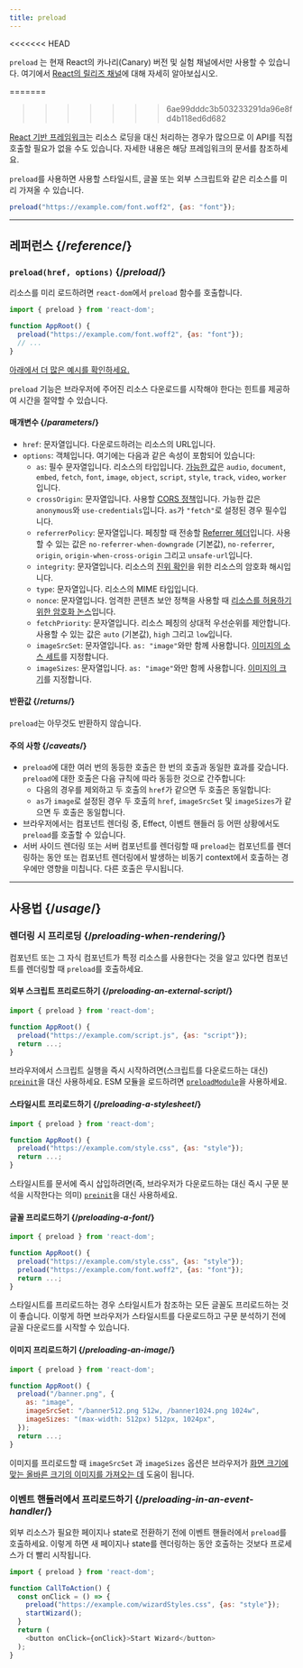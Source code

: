 ```yaml
---
title: preload
---
```


<<<<<<< HEAD
<Canary>

`preload` 는 현재 React의 카나리(Canary) 버전 및 실험 채널에서만 사용할 수 있습니다. 여기에서 [React의 릴리즈 채널](/community/versioning-policy#all-release-channels)에 대해 자세히 알아보십시오.

</Canary>

=======
>>>>>>> 6ae99dddc3b503233291da96e8fd4b118ed6d682
<Note>

[React 기반 프레임워크](/learn/start-a-new-react-project)는 리소스 로딩을 대신 처리하는 경우가 많으므로 이 API를 직접 호출할 필요가 없을 수도 있습니다. 자세한 내용은 해당 프레임워크의 문서를 참조하세요.

</Note>

<Intro>

`preload`를 사용하면 사용할 스타일시트, 글꼴 또는 외부 스크립트와 같은 리소스를 미리 가져올 수 있습니다.

```js
preload("https://example.com/font.woff2", {as: "font"});
```

</Intro>

<InlineToc />

---

## 레퍼런스 {/*reference*/}

### `preload(href, options)` {/*preload*/}

리소스를 미리 로드하려면 `react-dom`에서 `preload` 함수를 호출합니다.

```js
import { preload } from 'react-dom';

function AppRoot() {
  preload("https://example.com/font.woff2", {as: "font"});
  // ...
}

```

[아래에서 더 많은 예시를 확인하세요.](#usage)

`preload` 기능은 브라우저에 주어진 리소스 다운로드를 시작해야 한다는 힌트를 제공하여 시간을 절약할 수 있습니다.

#### 매개변수 {/*parameters*/}

* `href`: 문자열입니다. 다운로드하려는 리소스의 URL입니다.
* `options`: 객체입니다. 여기에는 다음과 같은 속성이 포함되어 있습니다:
  *  `as`: 필수 문자열입니다. 리소스의 타입입니다. [가능한 값](https://developer.mozilla.org/en-US/docs/Web/HTML/Element/link#as)은 `audio`, `document`, `embed`, `fetch`, `font`, `image`, `object`, `script`, `style`, `track`, `video`, `worker`입니다.
  *  `crossOrigin`: 문자열입니다. 사용할 [CORS 정책](https://developer.mozilla.org/en-US/docs/Web/HTML/Attributes/crossorigin)입니다. 가능한 값은 `anonymous`와 `use-credentials`입니다. `as`가 `"fetch"`로 설정된 경우 필수입니다.
  *  `referrerPolicy`: 문자열입니다. 페칭할 때 전송할 [Referrer 헤더](https://developer.mozilla.org/en-US/docs/Web/HTML/Element/link#referrerpolicy)입니다. 사용할 수 있는 값은 `no-referrer-when-downgrade` (기본값), `no-referrer`, `origin`, `origin-when-cross-origin` 그리고 `unsafe-url`입니다.
  *  `integrity`: 문자열입니다. 리소스의 [진위 확인](https://developer.mozilla.org/en-US/docs/Web/Security/Subresource_Integrity)을 위한 리소스의 암호화 해시입니다.
  *  `type`: 문자열입니다. 리소스의 MIME 타입입니다.
  *  `nonce`: 문자열입니다. 엄격한 콘텐츠 보안 정책을 사용할 때 [리소스를 허용하기 위한 암호화 논스](https://developer.mozilla.org/en-US/docs/Web/HTML/Global_attributes/nonce)입니다.
  *  `fetchPriority`: 문자열입니다. 리소스 페칭의 상대적 우선순위를 제안합니다. 사용할 수 있는 값은 `auto` (기본값), `high` 그리고 `low`입니다.
  *  `imageSrcSet`: 문자열입니다. `as: "image"`와만 함께 사용합니다. [이미지의 소스 세트](https://developer.mozilla.org/en-US/docs/Learn/HTML/Multimedia_and_embedding/Responsive_images)를 지정합니다.
  *  `imageSizes`: 문자열입니다. `as: "image"`와만 함께 사용합니다. [이미지의 크기](https://developer.mozilla.org/en-US/docs/Learn/HTML/Multimedia_and_embedding/Responsive_images)를 지정합니다.

#### 반환값 {/*returns*/}

`preload`는 아무것도 반환하지 않습니다.

#### 주의 사항 {/*caveats*/}

* `preload`에 대한 여러 번의 동등한 호출은 한 번의 호출과 동일한 효과를 갖습니다. `preload`에 대한 호출은 다음 규칙에 따라 동등한 것으로 간주합니다:
  * 다음의 경우를 제외하고 두 호출의 `href`가 같으면 두 호출은 동일합니다:
  * `as`가 `image`로 설정된 경우 두 호출의 `href`, `imageSrcSet` 및 `imageSizes`가 같으면 두 호출은 동일합니다.
* 브라우저에서는 컴포넌트 렌더링 중, Effect, 이벤트 핸들러 등 어떤 상황에서도 `preload`를 호출할 수 있습니다.
* 서버 사이드 렌더링 또는 서버 컴포넌트를 렌더링할 때 `preload`는 컴포넌트를 렌더링하는 동안 또는 컴포넌트 렌더링에서 발생하는 비동기 context에서 호출하는 경우에만 영향을 미칩니다. 다른 호출은 무시됩니다.

---

## 사용법 {/*usage*/}

### 렌더링 시 프리로딩 {/*preloading-when-rendering*/}

컴포넌트 또는 그 자식 컴포넌트가 특정 리소스를 사용한다는 것을 알고 있다면 컴포넌트를 렌더링할 때 `preload`를 호출하세요.

<Recipes titleText="프리로딩 예시">

#### 외부 스크립트 프리로드하기 {/*preloading-an-external-script*/}

```js
import { preload } from 'react-dom';

function AppRoot() {
  preload("https://example.com/script.js", {as: "script"});
  return ...;
}
```

브라우저에서 스크립트 실행을 즉시 시작하려면(스크립트를 다운로드하는 대신) [`preinit`](/reference/react-dom/preinit)을 대신 사용하세요. ESM 모듈을 로드하려면 [`preloadModule`](/reference/react-dom/preloadModule)을 사용하세요.

<Solution />

#### 스타일시트 프리로드하기 {/*preloading-a-stylesheet*/}

```js
import { preload } from 'react-dom';

function AppRoot() {
  preload("https://example.com/style.css", {as: "style"});
  return ...;
}
```

스타일시트를 문서에 즉시 삽입하려면(즉, 브라우저가 다운로드하는 대신 즉시 구문 분석을 시작한다는 의미) [`preinit`](/reference/react-dom/preinit)을 대신 사용하세요.

<Solution />

#### 글꼴 프리로드하기 {/*preloading-a-font*/}

```js
import { preload } from 'react-dom';

function AppRoot() {
  preload("https://example.com/style.css", {as: "style"});
  preload("https://example.com/font.woff2", {as: "font"});
  return ...;
}
```

스타일시트를 프리로드하는 경우 스타일시트가 참조하는 모든 글꼴도 프리로드하는 것이 좋습니다. 이렇게 하면 브라우저가 스타일시트를 다운로드하고 구문 분석하기 전에 글꼴 다운로드를 시작할 수 있습니다.

<Solution />

#### 이미지 프리로드하기 {/*preloading-an-image*/}

```js
import { preload } from 'react-dom';

function AppRoot() {
  preload("/banner.png", {
    as: "image",
    imageSrcSet: "/banner512.png 512w, /banner1024.png 1024w",
    imageSizes: "(max-width: 512px) 512px, 1024px",
  });
  return ...;
}
```

이미지를 프리로드할 때 `imageSrcSet` 과 `imageSizes` 옵션은 브라우저가 [화면 크기에 맞는 올바른 크기의 이미지를 가져오는 데](https://developer.mozilla.org/en-US/docs/Learn/HTML/Multimedia_and_embedding/Responsive_images) 도움이 됩니다.

<Solution />

</Recipes>

### 이벤트 핸들러에서 프리로드하기 {/*preloading-in-an-event-handler*/}

외부 리소스가 필요한 페이지나 state로 전환하기 전에 이벤트 핸들러에서 `preload`를 호출하세요. 이렇게 하면 새 페이지나 state를 렌더링하는 동안 호출하는 것보다 프로세스가 더 빨리 시작됩니다.

```js
import { preload } from 'react-dom';

function CallToAction() {
  const onClick = () => {
    preload("https://example.com/wizardStyles.css", {as: "style"});
    startWizard();
  }
  return (
    <button onClick={onClick}>Start Wizard</button>
  );
}
```
